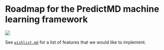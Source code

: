 # Roadmap for the PredictMD machine learning framework

<a href="https://doi.org/10.5281/zenodo.1291209">
<img
src="https://zenodo.org/badge/109460252.svg"/>
</a>

See [`wishlist.md`](wishlist.md) for a list of features that we would like to implement.
